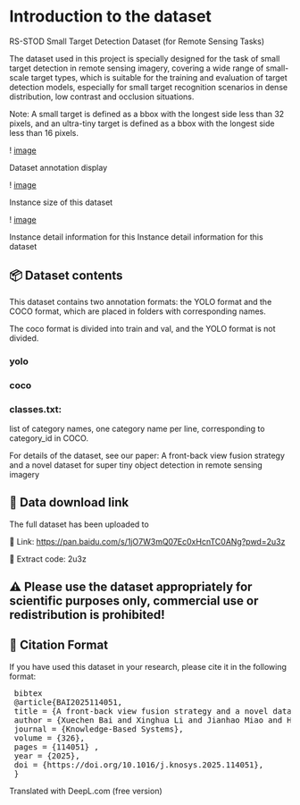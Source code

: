 # Introduction to the dataset

RS-STOD Small Target Detection Dataset (for Remote Sensing Tasks) 

The dataset used in this project is specially designed for the task of small target detection in remote sensing imagery, covering a wide range of small-scale target types, which is suitable for the training and evaluation of target detection models, especially for small target recognition scenarios in dense distribution, low contrast and occlusion situations.

Note: A small target is defined as a bbox with the longest side less than 32 pixels, and an ultra-tiny target is defined as a bbox with the longest side less than 16 pixels.

! [image](https://github.com/lixinghua5540/FBVF-YOLO/blob/master/RS-STOD/images/Dataset_images.jpg) 
<p align="centre">Dataset annotation display<p>

! [image](https://github.com/lixinghua5540/FBVF-YOLO/blob/master/RS-STOD/images/Percentage%20of%20each%20category.jpg) 
<p align=" centre">Instance size of this dataset<p>

! [image](https://github.com/lixinghua5540/FBVF-YOLO/blob/master/RS-STOD/images/RS-STOD%20labelling%20details.jpg) 
<p align="centre">Instance detail information for this Instance detail information for this dataset <p>


## 📦 Dataset contents 

This dataset contains two annotation formats: the YOLO format and the COCO format, which are placed in folders with corresponding names.

The coco format is divided into train and val, and the YOLO format is not divided.

### yolo

### coco

### classes.txt: 

list of category names, one category name per line, corresponding to category_id in COCO.

For details of the dataset, see our paper: A front-back view fusion strategy and a novel dataset for super tiny object detection in remote sensing imagery

## 🔗 Data download link 

The full dataset has been uploaded to 

📎 Link: https://pan.baidu.com/s/1jO7W3mQ07Ec0xHcnTC0ANg?pwd=2u3z 

🔑 Extract code: 2u3z 

## ⚠️ Please use the dataset appropriately for scientific purposes only, commercial use or redistribution is prohibited!


## 📄 Citation Format 

If you have used this dataset in your research, please cite it in the following format:

<pre> bibtex 
 @article{BAI2025114051, 
 title = {A front-back view fusion strategy and a novel dataset for super tiny object detection in remote sensing imagery}, 
 author = {Xuechen Bai and Xinghua Li and Jianhao Miao and Huanfeng Shen}, 
 journal = {Knowledge-Based Systems}, 
 volume = {326}, 
 pages = {114051} , 
 year = {2025}, 
 doi = {https://doi.org/10.1016/j.knosys.2025.114051}, 
 } </pre>

Translated with DeepL.com (free version)
